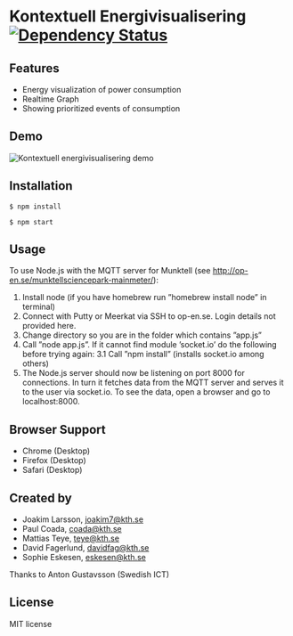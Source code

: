 # Kontextuell Energivisualisering [![Dependency Status](https://david-dm.org/KontextuellEnergivisualisering/nodejs.svg)](https://david-dm.org/KontextuellEnergivisualisering/nodejs#info=dependencies&view=table)

## Features

- Energy visualization of power consumption
- Realtime Graph
- Showing prioritized events of consumption

## Demo
<img src="http://imgur.com/TiKhaV8.gif" alt="Kontextuell energivisualisering demo">

## Installation

    $ npm install

    $ npm start

## Usage
To use Node.js with the MQTT server for Munktell (see http://op-en.se/munktellsciencepark-mainmeter/):

1. Install node (if you have homebrew run ”homebrew install node” in terminal)
2. Connect with Putty or Meerkat via SSH to op-en.se. Login details not provided here.
3. Change directory so you are in the folder which contains ”app.js”
4. Call ”node app.js”. If it cannot find module ’socket.io’ do the following before trying again:
	3.1 Call ”npm install” (installs socket.io among others)
5. The Node.js server should now be listening on port 8000 for connections. In turn it fetches data from the MQTT server and serves it to the user via socket.io. To see the data, open a browser and go to localhost:8000.


## Browser Support

- Chrome (Desktop)
- Firefox (Desktop)
- Safari (Desktop)

## Created by
- Joakim Larsson, [joakim7@kth.se](mailto:joakim7@kth.se)
- Paul Coada, [coada@kth.se](mailto:coada@kth.se)
- Mattias Teye, [teye@kth.se](mailto:teye@kth.se)
- David Fagerlund, [davidfag@kth.se](mailto:davidfag@kth.se)
- Sophie Eskesen, [eskesen@kth.se](mailto:eskesen@kth.se)

Thanks to Anton Gustavsson (Swedish ICT)

## License
MIT license
